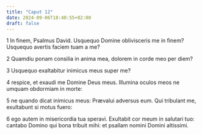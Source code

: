 ```yaml
---
title: "Caput 12"
date: 2024-09-06T18:40:55+02:00
draft: false
---
```




1 In finem, Psalmus David. Usquequo Domine oblivisceris me in finem? Usquequo avertis faciem tuam a me?

2 Quamdiu ponam consilia in anima mea, dolorem in corde meo per diem?

3 Usquequo exaltabitur inimicus meus super me?

4 respice, et exaudi me Domine Deus meus. Illumina oculos meos ne umquam obdormiam in morte:

5 ne quando dicat inimicus meus: Prævalui adversus eum. Qui tribulant me, exultabunt si motus fuero:

6 ego autem in misericordia tua speravi. Exultabit cor meum in salutari tuo: cantabo Domino qui bona tribuit mihi: et psallam nomini Domini altissimi.

